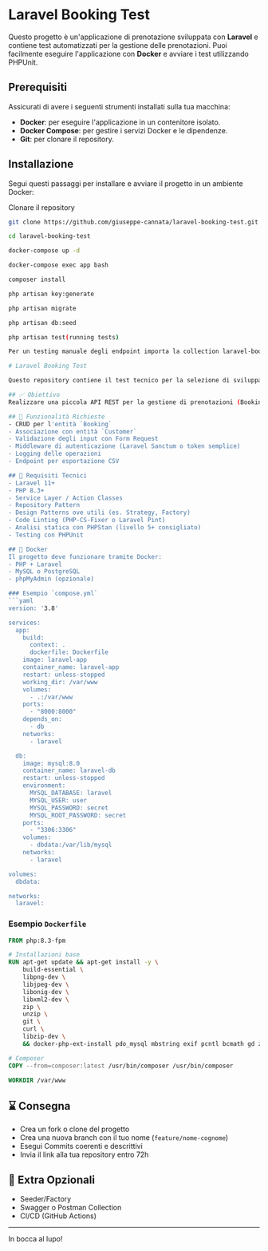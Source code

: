 # Laravel Booking Test

Questo progetto è un'applicazione di prenotazione sviluppata con **Laravel** e contiene test automatizzati per la gestione delle prenotazioni. Puoi facilmente eseguire l'applicazione con **Docker** e avviare i test utilizzando PHPUnit.

## Prerequisiti

Assicurati di avere i seguenti strumenti installati sulla tua macchina:

- **Docker**: per eseguire l'applicazione in un contenitore isolato.
- **Docker Compose**: per gestire i servizi Docker e le dipendenze.
- **Git**: per clonare il repository.

## Installazione

Segui questi passaggi per installare e avviare il progetto in un ambiente Docker:

Clonare il repository
```bash
git clone https://github.com/giuseppe-cannata/laravel-booking-test.git

cd laravel-booking-test

docker-compose up -d

docker-compose exec app bash

composer install

php artisan key:generate

php artisan migrate

php artisan db:seed

php artisan test(running tests)

Per un testing manuale degli endpoint importa la collection laravel-booking-test.postman_collection presente nella root

# Laravel Booking Test

Questo repository contiene il test tecnico per la selezione di sviluppatori PHP con esperienza in Laravel 11.

## ✅ Obiettivo
Realizzare una piccola API REST per la gestione di prenotazioni (Booking System).

## 🚀 Funzionalità Richieste
- CRUD per l'entità `Booking`
- Associazione con entità `Customer`
- Validazione degli input con Form Request
- Middleware di autenticazione (Laravel Sanctum o token semplice)
- Logging delle operazioni
- Endpoint per esportazione CSV

## 🧱 Requisiti Tecnici
- Laravel 11+
- PHP 8.3+
- Service Layer / Action Classes
- Repository Pattern
- Design Patterns ove utili (es. Strategy, Factory)
- Code Linting (PHP-CS-Fixer o Laravel Pint)
- Analisi statica con PHPStan (livello 5+ consigliato)
- Testing con PHPUnit

## 🐳 Docker
Il progetto deve funzionare tramite Docker:
- PHP + Laravel
- MySQL o PostgreSQL
- phpMyAdmin (opzionale)

### Esempio `compose.yml`
```yaml
version: '3.8'

services:
  app:
    build:
      context: .
      dockerfile: Dockerfile
    image: laravel-app
    container_name: laravel-app
    restart: unless-stopped
    working_dir: /var/www
    volumes:
      - .:/var/www
    ports:
      - "8000:8000"
    depends_on:
      - db
    networks:
      - laravel

  db:
    image: mysql:8.0
    container_name: laravel-db
    restart: unless-stopped
    environment:
      MYSQL_DATABASE: laravel
      MYSQL_USER: user
      MYSQL_PASSWORD: secret
      MYSQL_ROOT_PASSWORD: secret
    ports:
      - "3306:3306"
    volumes:
      - dbdata:/var/lib/mysql
    networks:
      - laravel

volumes:
  dbdata:

networks:
  laravel:
```

### Esempio `Dockerfile`
```Dockerfile
FROM php:8.3-fpm

# Installazioni base
RUN apt-get update && apt-get install -y \
    build-essential \
    libpng-dev \
    libjpeg-dev \
    libonig-dev \
    libxml2-dev \
    zip \
    unzip \
    git \
    curl \
    libzip-dev \
    && docker-php-ext-install pdo_mysql mbstring exif pcntl bcmath gd zip

# Composer
COPY --from=composer:latest /usr/bin/composer /usr/bin/composer

WORKDIR /var/www
```

## ⌛ Consegna
- Crea un fork o clone del progetto
- Crea una nuova branch con il tuo nome (`feature/nome-cognome`)
- Esegui Commits coerenti e descrittivi
- Invia il link alla tua repository entro 72h

## 📎 Extra Opzionali
- Seeder/Factory
- Swagger o Postman Collection
- CI/CD (GitHub Actions)

---

In bocca al lupo!

